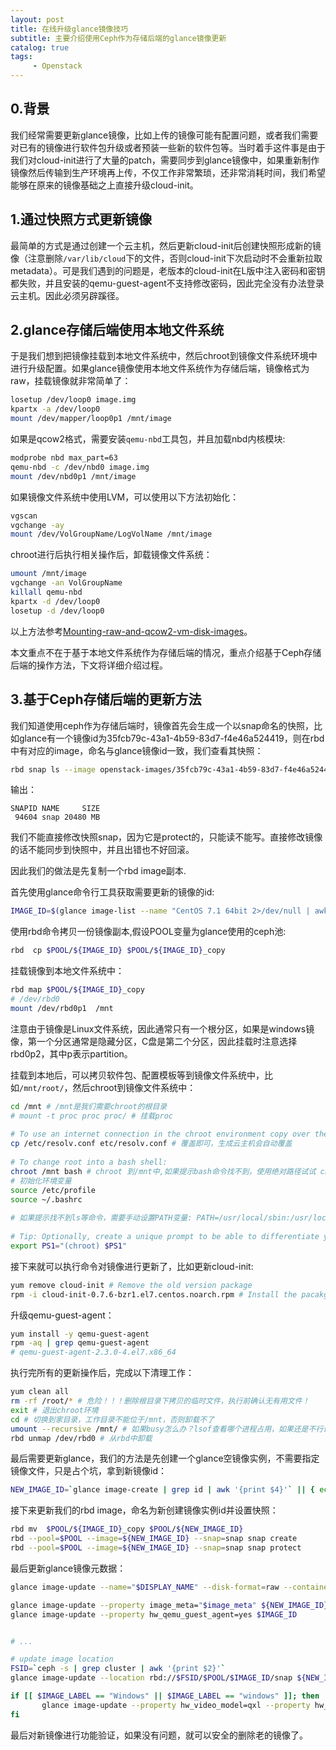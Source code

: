 ```yaml
---
layout: post
title: 在线升级glance镜像技巧
subtitle: 主要介绍使用Ceph作为存储后端的glance镜像更新
catalog: true
tags:
     - Openstack
---
```


## 0.背景
我们经常需要更新glance镜像，比如上传的镜像可能有配置问题，或者我们需要对已有的镜像进行软件包升级或者预装一些新的软件包等。当时着手这件事是由于我们对cloud-init进行了大量的patch，需要同步到glance镜像中，如果重新制作镜像然后传输到生产环境再上传，不仅工作非常繁琐，还非常消耗时间，我们希望能够在原来的镜像基础之上直接升级cloud-init。

## 1.通过快照方式更新镜像

最简单的方式是通过创建一个云主机，然后更新cloud-init后创建快照形成新的镜像（注意删除`/var/lib/cloud`下的文件，否则cloud-init下次启动时不会重新拉取metadata）。可是我们遇到的问题是，老版本的cloud-init在L版中注入密码和密钥都失败，并且安装的qemu-guest-agent不支持修改密码，因此完全没有办法登录云主机。因此必须另辟蹊径。

## 2.glance存储后端使用本地文件系统
 
于是我们想到把镜像挂载到本地文件系统中，然后chroot到镜像文件系统环境中进行升级配置。如果glance镜像使用本地文件系统作为存储后端，镜像格式为raw，挂载镜像就非常简单了：

```bash
losetup /dev/loop0 image.img
kpartx -a /dev/loop0
mount /dev/mapper/loop0p1 /mnt/image
```

如果是qcow2格式，需要安装`qemu-nbd`工具包，并且加载nbd内核模块:

```bash
modprobe nbd max_part=63
qemu-nbd -c /dev/nbd0 image.img
mount /dev/nbd0p1 /mnt/image
```

如果镜像文件系统中使用LVM，可以使用以下方法初始化：

```bash
vgscan
vgchange -ay
mount /dev/VolGroupName/LogVolName /mnt/image
```
chroot进行后执行相关操作后，卸载镜像文件系统：

```bash
umount /mnt/image
vgchange -an VolGroupName
killall qemu-nbd
kpartx -d /dev/loop0
losetup -d /dev/loop0
```

以上方法参考[Mounting-raw-and-qcow2-vm-disk-images](http://krystism.is-programmer.com/posts/47074.html)。

本文重点不在于基于本地文件系统作为存储后端的情况，重点介绍基于Ceph存储后端的操作方法，下文将详细介绍过程。

## 3.基于Ceph存储后端的更新方法

我们知道使用ceph作为存储后端时，镜像首先会生成一个以snap命名的快照，比如glance有一个镜像id为35fcb79c-43a1-4b59-83d7-f4e46a524419，则在rbd中有对应的image，命名与glance镜像id一致，我们查看其快照：

```bash
rbd snap ls --image openstack-images/35fcb79c-43a1-4b59-83d7-f4e46a524419 2>/dev/null
```

输出：

```
SNAPID NAME     SIZE
 94604 snap 20480 MB
```

我们不能直接修改快照snap，因为它是protect的，只能读不能写。直接修改镜像的话不能同步到快照中，并且出错也不好回滚。

因此我们的做法是先复制一个rbd image副本.

首先使用glance命令行工具获取需要更新的镜像的id:

```bash
IMAGE_ID=$(glance image-list --name "CentOS 7.1 64bit 2>/dev/null | awk --re-interval '/\w{8}-.*/{print $2}')
```

使用rbd命令拷贝一份镜像副本,假设POOL变量为glance使用的ceph池:

```bash
rbd  cp $POOL/${IMAGE_ID} $POOL/${IMAGE_ID}_copy
```

挂载镜像到本地文件系统中：

```bash
rbd map $POOL/${IMAGE_ID}_copy
# /dev/rbd0
mount /dev/rbd0p1  /mnt
```
注意由于镜像是Linux文件系统，因此通常只有一个根分区，如果是windows镜像，第一个分区通常是隐藏分区，C盘是第二个分区，因此挂载时注意选择rbd0p2，其中p表示partition。

挂载到本地后，可以拷贝软件包、配置模板等到镜像文件系统中，比如`/mnt/root/`，然后chroot到镜像文件系统中：

```bash
cd /mnt # /mnt是我们需要chroot的根目录
# mount -t proc proc proc/ # 挂载proc
  
# To use an internet connection in the chroot environment copy over the DNS details:
cp /etc/resolv.conf etc/resolv.conf # 覆盖即可，生成云主机会自动覆盖
  
# To change root into a bash shell:
chroot /mnt bash # chroot 到/mnt中,如果提示bash命令找不到，使用绝对路径试试 chroot /mnt /bin/bash
# 初始化环境变量
source /etc/profile
source ~/.bashrc
 
# 如果提示找不到ls等命令，需要手动设置PATH变量: PATH=/usr/local/sbin:/usr/local/bin:/usr/sbin:/usr/bin:/root/bin:/bin
  
# Tip: Optionally, create a unique prompt to be able to differentiate your chroot environment:
export PS1="(chroot) $PS1"
```

接下来就可以执行命令对镜像进行更新了，比如更新cloud-init:

```bash
yum remove cloud-init # Remove the old version package
rpm -i cloud-init-0.7.6-bzr1.el7.centos.noarch.rpm # Install the pacakge
```

升级qemu-guest-agent：

```bash
yum install -y qemu-guest-agent 
rpm -aq | grep qemu-guest-agent
# qemu-guest-agent-2.3.0-4.el7.x86_64
```

执行完所有的更新操作后，完成以下清理工作：

```bash
yum clean all
rm -rf /root/* # 危险！！！删除根目录下拷贝的临时文件，执行前确认无有用文件！
exit # 退出chroot环境
cd # 切换到家目录，工作目录不能位于/mnt，否则卸载不了
umount --recursive /mnt/ # 如果busy怎么办？lsof查看哪个进程占用，如果还是不行试试使用 --lazy 参数
rbd unmap /dev/rbd0 # 从rbd中卸载
```

最后需要更新glance，我们的方法是先创建一个glance空镜像实例，不需要指定镜像文件，只是占个坑，拿到新镜像id：

```bash
NEW_IMAGE_ID=`glance image-create | grep id | awk '{print $4}'` || { echo 'Error: glance image-create failed !' ; exit 1; }
```

接下来更新我们的rbd image，命名为新创建镜像实例id并设置快照：

```bash
rbd mv  $POOL/${IMAGE_ID}_copy $POOL/${NEW_IMAGE_ID} 
rbd --pool=$POOL --image=${NEW_IMAGE_ID} --snap=snap snap create
rbd --pool=$POOL --image=${NEW_IMAGE_ID} --snap=snap snap protect
```

最后更新glance镜像元数据：

```bash
glance image-update --name="$DISPLAY_NAME" --disk-format=raw --container-format=bare --is-public=True ${NEW_IMAGE_ID}

glance image-update --property image_meta="$image_meta" ${NEW_IMAGE_ID}
glance image-update --property hw_qemu_guest_agent=yes $IMAGE_ID


# ...

# update image location
FSID=`ceph -s | grep cluster | awk '{print $2}'`
glance image-update --location rbd://$FSID/$POOL/$IMAGE_ID/snap ${NEW_IMAGE_ID}

if [[ $IMAGE_LABEL == "Windows" || $IMAGE_LABEL == "windows" ]]; then
       glance image-update --property hw_video_model=qxl --property hw_video_ram=64 --property os_admin_user=Administrator $IMAGE_ID
fi
```

最后对新镜像进行功能验证，如果没有问题，就可以安全的删除老的镜像了。

